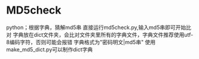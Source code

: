 # MD5check
python；根据字典，猜解md5串
直接运行md5check.py,输入md5串即可开始比对
字典放在dict文件夹，会比对文件夹里所有的字典文件，字典文件推荐使用utf-8编码字符，否则可能会报错
字典格式为"密码明文|md5串"
使用make_md5_dict.py可以制作dict字典
